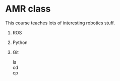 # AMR class

This course teaches lots of interesting robotics stuff.  
 1. ROS  
 2. Python  
 3. Git    


    ls  
    cd  
    cp  
